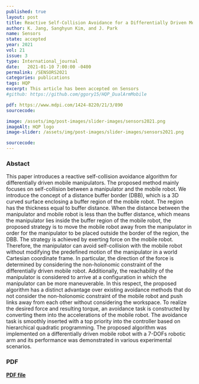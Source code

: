 ```yaml
---
published: true
layout: post
title: Reactive Self-Collision Avoidance for a Differentially Driven Mobile Manipulator 
author: K. Jang, Sanghyun Kim, and J. Park
name: Sensors
state: accepted
year: 2021
vol: 21
issue: 3
type: International_journal
date:   2021-01-10 7:00:00 -0400
permalink: /SENSORS2021
categories: publications
tags: HQP
excerpt: This article has been accepted on Sensors
#github: https://github.com/ggory15/HQP_DualArmMobile

pdf: https://www.mdpi.com/1424-8220/21/3/890
sourcecode: 

image: /assets/img/post-images/slider-images/sensors2021.png
imageAlt: HQP logo
image-slider: /assets/img/post-images/slider-images/sensors2021.png

sourcecode: 
---
```


### Abstact 
This paper introduces a reactive self-collision avoidance algorithm for differentially driven mobile manipulators. The proposed method mainly focuses on self-collision between a manipulator and the mobile robot. We introduce the concept of a distance buffer border (DBB), which is a 3D curved surface enclosing a buffer region of the mobile robot. The region has the thickness equal to buffer distance. When the distance between the manipulator and mobile robot is less than the buffer distance, which means the manipulator lies inside the buffer region of the mobile robot, the proposed strategy is to move the mobile robot away from the manipulator in order for the manipulator to be placed outside the border of the region, the DBB. The strategy is achieved by exerting force on the mobile robot. Therefore, the manipulator can avoid self-collision with the mobile robot without modifying the predefined motion of the manipulator in a world Cartesian coordinate frame. In particular, the direction of the force is determined by considering the non-holonomic constraint of the differentially driven mobile robot. Additionally, the reachability of the manipulator is considered to arrive at a configuration in which the manipulator can be more maneuverable. In this respect, the proposed algorithm has a distinct advantage over existing avoidance methods that do not consider the non-holonomic constraint of the mobile robot and push links away from each other without considering the workspace. To realize the desired force and resulting torque, an avoidance task is constructed by converting them into the accelerations of the mobile robot. The avoidance task is smoothly inserted with a top priority into the controller based on hierarchical quadratic programming. The proposed algorithm was implemented on a differentially driven mobile robot with a 7-DOFs robotic arm and its performance was demonstrated in various experimental scenarios.

### PDF 
[**PDF file**](https://www.mdpi.com/1424-8220/21/3/890) 
